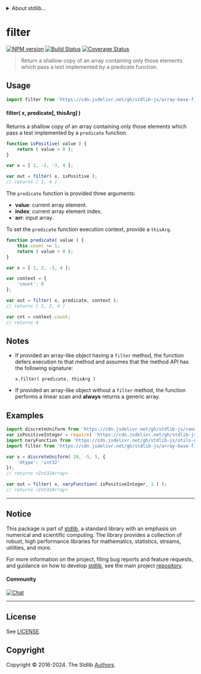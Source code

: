 <!--

@license Apache-2.0

Copyright (c) 2024 The Stdlib Authors.

Licensed under the Apache License, Version 2.0 (the "License");
you may not use this file except in compliance with the License.
You may obtain a copy of the License at

   http://www.apache.org/licenses/LICENSE-2.0

Unless required by applicable law or agreed to in writing, software
distributed under the License is distributed on an "AS IS" BASIS,
WITHOUT WARRANTIES OR CONDITIONS OF ANY KIND, either express or implied.
See the License for the specific language governing permissions and
limitations under the License.

-->


<details>
  <summary>
    About stdlib...
  </summary>
  <p>We believe in a future in which the web is a preferred environment for numerical computation. To help realize this future, we've built stdlib. stdlib is a standard library, with an emphasis on numerical and scientific computation, written in JavaScript (and C) for execution in browsers and in Node.js.</p>
  <p>The library is fully decomposable, being architected in such a way that you can swap out and mix and match APIs and functionality to cater to your exact preferences and use cases.</p>
  <p>When you use stdlib, you can be absolutely certain that you are using the most thorough, rigorous, well-written, studied, documented, tested, measured, and high-quality code out there.</p>
  <p>To join us in bringing numerical computing to the web, get started by checking us out on <a href="https://github.com/stdlib-js/stdlib">GitHub</a>, and please consider <a href="https://opencollective.com/stdlib">financially supporting stdlib</a>. We greatly appreciate your continued support!</p>
</details>

# filter

[![NPM version][npm-image]][npm-url] [![Build Status][test-image]][test-url] [![Coverage Status][coverage-image]][coverage-url] <!-- [![dependencies][dependencies-image]][dependencies-url] -->

> Return a shallow copy of an array containing only those elements which pass a test implemented by a predicate function.

<!-- Section to include introductory text. Make sure to keep an empty line after the intro `section` element and another before the `/section` close. -->

<section class="intro">

</section>

<!-- /.intro -->

<!-- Package usage documentation. -->



<section class="usage">

## Usage

```javascript
import filter from 'https://cdn.jsdelivr.net/gh/stdlib-js/array-base-filter@deno/mod.js';
```

#### filter( x, predicate\[, thisArg] )

Returns a shallow copy of an array containing only those elements which pass a test implemented by a `predicate` function.

```javascript
function isPositive( value ) {
    return ( value > 0 );
}

var x = [ 1, -2, -3, 4 ];

var out = filter( x, isPositive );
// returns [ 1, 4 ]
```

The `predicate` function is provided three arguments:

-   **value**: current array element.
-   **index**: current array element index.
-   **arr**: input array.

To set the `predicate` function execution context, provide a `thisArg`.

```javascript
function predicate( value ) {
    this.count += 1;
    return ( value > 0 );
}

var x = [ 1, 2, -3, 4 ];

var context = {
    'count': 0
};

var out = filter( x, predicate, context );
// returns [ 1, 2, 4 ]

var cnt = context.count;
// returns 4
```

</section>

<!-- /.usage -->

<!-- Package usage notes. Make sure to keep an empty line after the `section` element and another before the `/section` close. -->

<section class="notes">

## Notes

-   If provided an array-like object having a `filter` method, the function defers execution to that method and assumes that the method API has the following signature:

    ```text
    x.filter( predicate, thisArg )
    ```

-   If provided an array-like object without a `filter` method, the function performs a linear scan and **always** returns a generic array.

</section>

<!-- /.notes -->

<!-- Package usage examples. -->

<section class="examples">

## Examples

<!-- eslint no-undef: "error" -->

```javascript
import discreteUniform from 'https://cdn.jsdelivr.net/gh/stdlib-js/random-array-discrete-uniform@deno/mod.js';
var isPositiveInteger = require( 'https://cdn.jsdelivr.net/gh/stdlib-js/assert-is-positive-integer' ).isPrimitive;
import naryFunction from 'https://cdn.jsdelivr.net/gh/stdlib-js/utils-nary-function@deno/mod.js';
import filter from 'https://cdn.jsdelivr.net/gh/stdlib-js/array-base-filter@deno/mod.js';

var x = discreteUniform( 10, -5, 5, {
    'dtype': 'int32'
});
// returns <Int32Array>

var out = filter( x, naryFunction( isPositiveInteger, 1 ) );
// returns <Int32Array>
```

</section>

<!-- /.examples -->

<!-- Section to include cited references. If references are included, add a horizontal rule *before* the section. Make sure to keep an empty line after the `section` element and another before the `/section` close. -->

<section class="references">

</section>

<!-- /.references -->

<!-- Section for related `stdlib` packages. Do not manually edit this section, as it is automatically populated. -->

<section class="related">

</section>

<!-- /.related -->

<!-- Section for all links. Make sure to keep an empty line after the `section` element and another before the `/section` close. -->


<section class="main-repo" >

* * *

## Notice

This package is part of [stdlib][stdlib], a standard library with an emphasis on numerical and scientific computing. The library provides a collection of robust, high performance libraries for mathematics, statistics, streams, utilities, and more.

For more information on the project, filing bug reports and feature requests, and guidance on how to develop [stdlib][stdlib], see the main project [repository][stdlib].

#### Community

[![Chat][chat-image]][chat-url]

---

## License

See [LICENSE][stdlib-license].


## Copyright

Copyright &copy; 2016-2024. The Stdlib [Authors][stdlib-authors].

</section>

<!-- /.stdlib -->

<!-- Section for all links. Make sure to keep an empty line after the `section` element and another before the `/section` close. -->

<section class="links">

[npm-image]: http://img.shields.io/npm/v/@stdlib/array-base-filter.svg
[npm-url]: https://npmjs.org/package/@stdlib/array-base-filter

[test-image]: https://github.com/stdlib-js/array-base-filter/actions/workflows/test.yml/badge.svg?branch=v0.2.1
[test-url]: https://github.com/stdlib-js/array-base-filter/actions/workflows/test.yml?query=branch:v0.2.1

[coverage-image]: https://img.shields.io/codecov/c/github/stdlib-js/array-base-filter/main.svg
[coverage-url]: https://codecov.io/github/stdlib-js/array-base-filter?branch=main

<!--

[dependencies-image]: https://img.shields.io/david/stdlib-js/array-base-filter.svg
[dependencies-url]: https://david-dm.org/stdlib-js/array-base-filter/main

-->

[chat-image]: https://img.shields.io/gitter/room/stdlib-js/stdlib.svg
[chat-url]: https://app.gitter.im/#/room/#stdlib-js_stdlib:gitter.im

[stdlib]: https://github.com/stdlib-js/stdlib

[stdlib-authors]: https://github.com/stdlib-js/stdlib/graphs/contributors

[umd]: https://github.com/umdjs/umd
[es-module]: https://developer.mozilla.org/en-US/docs/Web/JavaScript/Guide/Modules

[deno-url]: https://github.com/stdlib-js/array-base-filter/tree/deno
[deno-readme]: https://github.com/stdlib-js/array-base-filter/blob/deno/README.md
[umd-url]: https://github.com/stdlib-js/array-base-filter/tree/umd
[umd-readme]: https://github.com/stdlib-js/array-base-filter/blob/umd/README.md
[esm-url]: https://github.com/stdlib-js/array-base-filter/tree/esm
[esm-readme]: https://github.com/stdlib-js/array-base-filter/blob/esm/README.md
[branches-url]: https://github.com/stdlib-js/array-base-filter/blob/main/branches.md

[stdlib-license]: https://raw.githubusercontent.com/stdlib-js/array-base-filter/main/LICENSE

</section>

<!-- /.links -->
